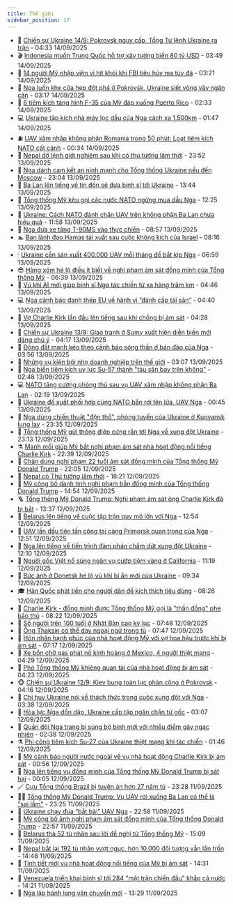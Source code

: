 ```yaml
---
title: Thế giới
sidebar_position: 17
---
```


<!-- dantri-the-gioi:START -->
- 🌋 [Chiến sự Ukraine 14/9: Pokrovsk nguy cấp, Tổng Tư lệnh Ukraine ra trận](https://dantri.com.vn/the-gioi/chien-su-ukraine-149-pokrovsk-nguy-cap-tong-tu-lenh-ukraine-ra-tran-20250914113037329.htm) - 04:33 14/09/2025
- 🎬 [Indonesia muốn Trung Quốc hỗ trợ xây tường biển 80 tỷ USD](https://dantri.com.vn/the-gioi/indonesia-muon-trung-quoc-ho-tro-xay-tuong-bien-80-ty-usd-20250914103344990.htm) - 03:49 14/09/2025
- 🧰 [14 người Mỹ nhập viện vì hít khói khi FBI tiêu hủy ma túy đá](https://dantri.com.vn/the-gioi/14-nguoi-my-nhap-vien-vi-hit-khoi-khi-fbi-tieu-huy-ma-tuy-da-20250914100759914.htm) - 03:21 14/09/2025
- 🌋 [Nga luồn khe cửa hẹp đột phá ở Pokrovsk, Ukraine siết vòng vây ngăn cản](https://dantri.com.vn/the-gioi/nga-luon-khe-cua-hep-dot-pha-o-pokrovsk-ukraine-siet-vong-vay-ngan-can-20250914094548125.htm) - 03:17 14/09/2025
- 🗽 [6 tiêm kích tàng hình F-35 của Mỹ đáp xuống Puerto Rico](https://dantri.com.vn/the-gioi/6-tiem-kich-tang-hinh-f-35-cua-my-dap-xuong-puerto-rico-20250914091222563.htm) - 02:33 14/09/2025
- 💻 [Ukraine tập kích nhà máy lọc dầu của Nga cách xa 1.500km](https://dantri.com.vn/the-gioi/ukraine-tap-kich-nha-may-loc-dau-cua-nga-cach-xa-1500km-20250914084144434.htm) - 01:47 14/09/2025
- ⛽️ [UAV xâm nhập không phận Romania trong 50 phút: Loạt tiêm kích NATO cất cánh](https://dantri.com.vn/the-gioi/uav-xam-nhap-khong-phan-romania-trong-50-phut-loat-tiem-kich-nato-cat-canh-20250914071333576.htm) - 00:34 14/09/2025
- 🤩 [Nepal dỡ lệnh giới nghiêm sau khi có thủ tướng lâm thời](https://dantri.com.vn/the-gioi/nepal-do-lenh-gioi-nghiem-sau-khi-co-thu-tuong-lam-thoi-20250914064450045.htm) - 23:52 13/09/2025
- 🧐 [Nga dành cam kết an ninh mạnh cho Tổng thống Ukraine nếu đến Moscow](https://dantri.com.vn/the-gioi/nga-danh-cam-ket-an-ninh-manh-cho-tong-thong-ukraine-neu-den-moscow-20250914055531450.htm) - 23:04 13/09/2025
- 🎊 [Ba Lan lên tiếng về tin đồn sẽ đưa binh sĩ tới Ukraine](https://dantri.com.vn/the-gioi/ba-lan-len-tieng-ve-tin-don-se-dua-binh-si-toi-ukraine-20250913203228674.htm) - 13:44 13/09/2025
- 📝 [Tổng thống Mỹ kêu gọi các nước NATO ngừng mua dầu Nga](https://dantri.com.vn/the-gioi/tong-thong-my-keu-goi-cac-nuoc-nato-ngung-mua-dau-nga-20250913190234918.htm) - 12:25 13/09/2025
- 🤡 [Ukraine: Cách NATO đánh chặn UAV trên không phận Ba Lan chưa hiệu quả](https://dantri.com.vn/the-gioi/ukraine-cach-nato-danh-chan-uav-tren-khong-phan-ba-lan-chua-hieu-qua-20250913185220171.htm) - 11:58 13/09/2025
- 🥷 [Nga đưa xe tăng T-90MS vào thực chiến](https://dantri.com.vn/the-gioi/nga-dua-xe-tang-t-90ms-vao-thuc-chien-20250913153454578.htm) - 08:57 13/09/2025
- 🏊 [Ban lãnh đạo Hamas tái xuất sau cuộc không kích của Israel](https://dantri.com.vn/the-gioi/ban-lanh-dao-hamas-tai-xuat-sau-cuoc-khong-kich-cua-israel-20250913143611204.htm) - 08:16 13/09/2025
- 🕯 [Ukraine cần sản xuất 400.000 UAV mỗi tháng để bắt kịp Nga](https://dantri.com.vn/the-gioi/ukraine-can-san-xuat-400000-uav-moi-thang-de-bat-kip-nga-20250913135041431.htm) - 06:59 13/09/2025
- 😎 [Hàng xóm hé lộ điều ít biết về nghi phạm ám sát đồng minh của Tổng thống Mỹ](https://dantri.com.vn/the-gioi/hang-xom-he-lo-dieu-it-biet-ve-nghi-pham-am-sat-dong-minh-cua-tong-thong-my-20250913130943231.htm) - 06:39 13/09/2025
- 🌈 [Vũ khí AI mới giúp binh sĩ Nga tác chiến từ xa hàng trăm km](https://dantri.com.vn/the-gioi/vu-khi-ai-moi-giup-binh-si-nga-tac-chien-tu-xa-hang-tram-km-20250913113826723.htm) - 04:46 13/09/2025
- 💻 [Nga cảnh báo đanh thép EU về hành vi “đánh cắp tài sản”](https://dantri.com.vn/the-gioi/nga-canh-bao-danh-thep-eu-ve-hanh-vi-danh-cap-tai-san-20250913112217890.htm) - 04:40 13/09/2025
- 🤖 [Vợ Charlie Kirk lần đầu lên tiếng sau khi chồng bị ám sát](https://dantri.com.vn/the-gioi/vo-charlie-kirk-lan-dau-len-tieng-sau-khi-chong-bi-am-sat-20250913110310862.htm) - 04:28 13/09/2025
- 🦏 [Chiến sự Ukraine 13/9: Giao tranh ở Sumy xuất hiện diễn biến mới đáng chú ý](https://dantri.com.vn/the-gioi/chien-su-ukraine-139-giao-tranh-o-sumy-xuat-hien-dien-bien-moi-dang-chu-y-20250913105136554.htm) - 04:17 13/09/2025
- 🌁 [Động đất mạnh kéo theo cảnh báo sóng thần ở bán đảo của Nga](https://dantri.com.vn/the-gioi/dong-dat-manh-keo-theo-canh-bao-song-than-o-ban-dao-cua-nga-20250913104731488.htm) - 03:56 13/09/2025
- 🐘 [Những vụ kiện bôi nhọ doanh nghiệp trên thế giới](https://dantri.com.vn/the-gioi/nhung-vu-kien-boi-nho-doanh-nghiep-tren-the-gioi-20250913094103593.htm) - 03:07 13/09/2025
- 🥷 [Nga biến tiêm kích uy lực Su-57 thành &quot;tàu sân bay trên không&quot;](https://dantri.com.vn/the-gioi/nga-bien-tiem-kich-uy-luc-su-57-thanh-tau-san-bay-tren-khong-20250913094433679.htm) - 02:48 13/09/2025
- 💻 [NATO tăng cường phòng thủ sau vụ UAV xâm nhập không phận Ba Lan](https://dantri.com.vn/the-gioi/nato-tang-cuong-phong-thu-sau-vu-uav-xam-nhap-khong-phan-ba-lan-20250913073149240.htm) - 02:19 13/09/2025
- 🎡 [Ukraine đề xuất phối hợp cùng NATO bắn rơi tên lửa, UAV Nga](https://dantri.com.vn/the-gioi/ukraine-de-xuat-phoi-hop-cung-nato-ban-roi-ten-lua-uav-nga-20250913074105670.htm) - 00:45 13/09/2025
- 🧰 [Nga dùng chiến thuật &quot;độn thổ&quot;, phòng tuyến của Ukraine ở Kupyansk lung lay](https://dantri.com.vn/the-gioi/nga-dung-chien-thuat-don-tho-phong-tuyen-cua-ukraine-o-kupyansk-lung-lay-20250913061743424.htm) - 23:35 12/09/2025
- 🥸 [Tổng thống Mỹ gửi thông điệp cứng rắn tới Nga về xung đột Ukraine](https://dantri.com.vn/the-gioi/tong-thong-my-gui-thong-diep-cung-ran-toi-nga-ve-xung-dot-ukraine-20250913005443287.htm) - 23:13 12/09/2025
- ⚗️ [Manh mối giúp Mỹ bắt nghi phạm ám sát nhà hoạt động nổi tiếng Charlie Kirk](https://dantri.com.vn/the-gioi/manh-moi-giup-my-bat-nghi-pham-am-sat-nha-hoat-dong-noi-tieng-charlie-kirk-20250913053404115.htm) - 22:39 12/09/2025
- 🌮 [Chân dung nghi phạm 22 tuổi ám sát đồng minh của Tổng thống Mỹ Donald Trump](https://dantri.com.vn/the-gioi/chan-dung-nghi-pham-22-tuoi-am-sat-dong-minh-cua-tong-thong-my-donald-trump-20250913000834433.htm) - 22:05 12/09/2025
- 🎃 [Nepal có Thủ tướng lâm thời](https://dantri.com.vn/the-gioi/nepal-co-thu-tuong-lam-thoi-20250913011840222.htm) - 18:21 12/09/2025
- 💫 [Mỹ công bố danh tính nghi phạm bắn đồng minh của Tổng thống Donald Trump](https://dantri.com.vn/the-gioi/my-cong-bo-danh-tinh-nghi-pham-ban-dong-minh-cua-tong-thong-donald-trump-20250912213526966.htm) - 14:54 12/09/2025
- 🪜 [Tổng thống Mỹ Donald Trump: Nghi phạm ám sát ông Charlie Kirk đã bị bắt](https://dantri.com.vn/the-gioi/tong-thong-my-donald-trump-nghi-pham-am-sat-ong-charlie-kirk-da-bi-bat-20250912200749521.htm) - 13:37 12/09/2025
- 🌋 [Belarus lên tiếng về cuộc tập trận quy mô lớn với Nga](https://dantri.com.vn/the-gioi/belarus-len-tieng-ve-cuoc-tap-tran-quy-mo-lon-voi-nga-20250912191452803.htm) - 12:54 12/09/2025
- 🦏 [UAV lần đầu tiên tấn công tại cảng Primorsk quan trọng của Nga](https://dantri.com.vn/the-gioi/uav-lan-dau-tien-tan-cong-tai-cang-primorsk-quan-trong-cua-nga-20250912193339677.htm) - 12:51 12/09/2025
- 👀 [Nga lên tiếng về tiến trình đàm phán chấm dứt xung đột Ukraine](https://dantri.com.vn/the-gioi/nga-len-tieng-ve-tien-trinh-dam-phan-cham-dut-xung-dot-ukraine-20250912190547567.htm) - 12:10 12/09/2025
- 🧰 [Người gốc Việt nổ súng ngăn vụ cướp tiệm vàng ở California](https://dantri.com.vn/the-gioi/nguoi-goc-viet-no-sung-ngan-vu-cuop-tiem-vang-o-california-20250912161702274.htm) - 11:19 12/09/2025
- 🚀 [Bức ảnh ở Donetsk hé lộ vũ khí bí ẩn mới của Ukraine](https://dantri.com.vn/the-gioi/buc-anh-o-donetsk-he-lo-vu-khi-bi-an-moi-cua-ukraine-20250912163009025.htm) - 09:34 12/09/2025
- 🎓 [Hàn Quốc phát tiền cho người dân để kích thích tiêu dùng](https://dantri.com.vn/the-gioi/han-quoc-phat-tien-cho-nguoi-dan-de-kich-thich-tieu-dung-20250912150302278.htm) - 08:26 12/09/2025
- 🥸 [Charlie Kirk - đồng minh được Tổng thống Mỹ gọi là &quot;thần đồng&quot; phe bảo thủ](https://dantri.com.vn/the-gioi/charlie-kirk-dong-minh-duoc-tong-thong-my-goi-la-than-dong-phe-bao-thu-20250912102025509.htm) - 08:22 12/09/2025
- 🦅 [Số người trên 100 tuổi ở Nhật Bản cao kỷ lục](https://dantri.com.vn/the-gioi/so-nguoi-tren-100-tuoi-o-nhat-ban-cao-ky-luc-20250912143349906.htm) - 07:48 12/09/2025
- 🤭 [Ông Thaksin có thể dạy ngoại ngữ trong tù](https://dantri.com.vn/the-gioi/ong-thaksin-co-the-day-ngoai-ngu-trong-tu-20250912142430228.htm) - 07:47 12/09/2025
- 🤖 [Hôn nhân hạnh phúc của nhà hoạt động Mỹ với vợ hoa hậu trước khi bị ám sát](https://dantri.com.vn/the-gioi/hon-nhan-hanh-phuc-cua-nha-hoat-dong-my-voi-vo-hoa-hau-truoc-khi-bi-am-sat-20250911164409021.htm) - 07:17 12/09/2025
- 🐲 [Xe bồn chở gas phát nổ kinh hoàng ở Mexico, 4 người thiệt mạng](https://dantri.com.vn/the-gioi/xe-bon-cho-gas-phat-no-kinh-hoang-o-mexico-4-nguoi-thiet-mang-20250912110908508.htm) - 04:29 12/09/2025
- 🫣 [Phó Tổng thống Mỹ khiêng quan tài của nhà hoạt động bị ám sát](https://dantri.com.vn/the-gioi/pho-tong-thong-my-khieng-quan-tai-cua-nha-hoat-dong-bi-am-sat-20250912104939926.htm) - 04:23 12/09/2025
- 🐵 [Chiến sự Ukraine 12/9: Kiev bung toàn lực phản công ở Pokrovsk](https://dantri.com.vn/the-gioi/chien-su-ukraine-129-kiev-bung-toan-luc-phan-cong-o-pokrovsk-20250912104041502.htm) - 04:16 12/09/2025
- 🫶 [Chỉ huy Ukraine nói về thách thức trong cuộc xung đột với Nga](https://dantri.com.vn/the-gioi/chi-huy-ukraine-noi-ve-thach-thuc-trong-cuoc-xung-dot-voi-nga-20250912092900502.htm) - 03:38 12/09/2025
- 💃 [Hỏa lực Nga dồn dập, Ukraine cấp tập ngăn chặn từ gốc](https://dantri.com.vn/the-gioi/hoa-luc-nga-don-dap-ukraine-cap-tap-ngan-chan-tu-goc-20250912095608359.htm) - 03:07 12/09/2025
- 💫 [Quân đội Nga trang bị súng bộ binh mới với nhiều điểm gây ngạc nhiên](https://dantri.com.vn/the-gioi/quan-doi-nga-trang-bi-sung-bo-binh-moi-voi-nhieu-diem-gay-ngac-nhien-20250911150949184.htm) - 02:38 12/09/2025
- ⚗️ [Phi công tiêm kích Su-27 của Ukraine thiệt mạng khi tác chiến](https://dantri.com.vn/the-gioi/phi-cong-tiem-kich-su-27-cua-ukraine-thiet-mang-khi-tac-chien-20250912083337144.htm) - 01:46 12/09/2025
- 🥷 [Mỹ cảnh báo người nước ngoài về vụ nhà hoạt động Charlie Kirk bị ám sát](https://dantri.com.vn/the-gioi/my-canh-bao-nguoi-nuoc-ngoai-ve-vu-nha-hoat-dong-charlie-kirk-bi-am-sat-20250912074221614.htm) - 00:56 12/09/2025
- 🥸 [Nga lên tiếng vụ đồng minh của Tổng thống Mỹ Donald Trump bị sát hại](https://dantri.com.vn/the-gioi/nga-len-tieng-vu-dong-minh-cua-tong-thong-my-donald-trump-bi-sat-hai-20250912064509660.htm) - 00:05 12/09/2025
- 🪄 [Cựu Tổng thống Brazil bị tuyên án hơn 27 năm tù](https://dantri.com.vn/the-gioi/cuu-tong-thong-brazil-bi-tuyen-an-hon-27-nam-tu-20250912062206476.htm) - 23:28 11/09/2025
- 🧑‍💻 [Tổng thống Mỹ Donald Trump: Vụ UAV rơi xuống Ba Lan có thể là &quot;sai lầm&quot;](https://dantri.com.vn/the-gioi/tong-thong-my-donald-trump-vu-uav-roi-xuong-ba-lan-co-the-la-sai-lam-20250912060156324.htm) - 23:25 11/09/2025
- 🤭 [Ukraine chạy đua “bắt bài” UAV Nga](https://dantri.com.vn/the-gioi/ukraine-chay-dua-bat-bai-uav-nga-20250912050018909.htm) - 22:58 11/09/2025
- 🗽 [Mỹ công bố ảnh nghi phạm ám sát đồng minh của Tổng thống Donald Trump](https://dantri.com.vn/the-gioi/my-cong-bo-anh-nghi-pham-am-sat-dong-minh-cua-tong-thong-donald-trump-20250912052404782.htm) - 22:57 11/09/2025
- 🤖 [Belarus thả 52 tù nhân sau lời đề nghị từ Tổng thống Mỹ](https://dantri.com.vn/the-gioi/belarus-tha-52-tu-nhan-sau-loi-de-nghi-tu-tong-thong-my-20250911220522830.htm) - 15:09 11/09/2025
- 🌈 [Nepal bắt lại 192 tù nhân vượt ngục, hơn 10.000 đối tượng vẫn lẩn trốn](https://dantri.com.vn/the-gioi/nepal-bat-lai-192-tu-nhan-vuot-nguc-hon-10000-doi-tuong-van-lan-tron-20250911213653445.htm) - 14:48 11/09/2025
- 🤩 [Tình tiết mới vụ nhà hoạt động nổi tiếng của Mỹ bị ám sát](https://dantri.com.vn/the-gioi/tinh-tiet-moi-vu-nha-hoat-dong-noi-tieng-cua-my-bi-am-sat-20250911212016641.htm) - 14:31 11/09/2025
- 🤗 [Venezuela triển khai binh sĩ tới 284 &quot;mặt trận chiến đấu&quot; khắp cả nước](https://dantri.com.vn/the-gioi/venezuela-trien-khai-binh-si-toi-284-mat-tran-chien-dau-khap-ca-nuoc-20250911211215371.htm) - 14:21 11/09/2025
- 🙉 [Nga lập hành lang vận chuyển mới](https://dantri.com.vn/the-gioi/nga-lap-hanh-lang-van-chuyen-moi-20250911200623636.htm) - 13:29 11/09/2025<!-- dantri-the-gioi:END -->
